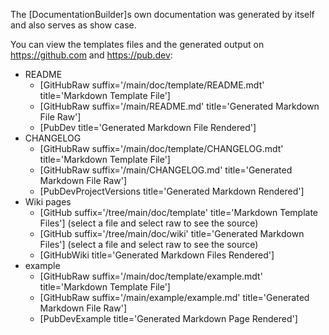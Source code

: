 [//]: # (This file was generated from: doc/template/06-Examples.mdt using the documentation_builder package on: 2021-09-08 15:54:07.729287.)
<a id='doc-template-example-mdt'></a>The [DocumentationBuilder]s own documentation was generated by itself and also serves as show case.

You can view the templates files and the generated output on https://github.com and https://pub.dev:

- README
  - [GitHubRaw suffix='/main/doc/template/README.mdt' title='Markdown Template File']
  - [GitHubRaw suffix='/main/README.md' title='Generated Markdown File Raw']
  - [PubDev title='Generated Markdown File Rendered']
- CHANGELOG
  - [GitHubRaw suffix='/main/doc/template/CHANGELOG.mdt' title='Markdown Template File']
  - [GitHubRaw suffix='/main/CHANGELOG.md' title='Generated Markdown File Raw']
  - [PubDevProjectVersions title='Generated Markdown Rendered']
- Wiki pages
  - [GitHub suffix='/tree/main/doc/template' title='Markdown Template Files'] (select a file and select raw to see the source)
  - [GitHub suffix='/tree/main/doc/wiki' title='Generated Markdown Files'] (select a file and select raw to see the source)
  - [GitHubWiki title='Generated Markdown Files Rendered']
- example
  - [GitHubRaw suffix='/main/doc/template/example.mdt' title='Markdown Template File']
  - [GitHubRaw suffix='/main/example/example.md' title='Generated Markdown File Raw']
  - [PubDevExample title='Generated Markdown Page Rendered']